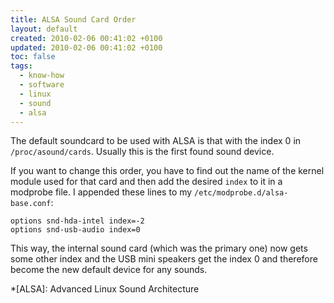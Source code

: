 ```yaml
---
title: ALSA Sound Card Order
layout: default
created: 2010-02-06 00:41:02 +0100
updated: 2010-02-06 00:41:02 +0100
toc: false
tags:
  - know-how
  - software
  - linux
  - sound
  - alsa
---
```

The default soundcard to be used with ALSA is that with the index 0 in `/proc/asound/cards`. Usually this is the first
found sound device.

If you want to change this order, you have to find out the name of the kernel module used for that card and then add
the desired `index` to it in a modprobe file. I appended these lines to my `/etc/modprobe.d/alsa-base.conf`:

    options snd-hda-intel index=-2
    options snd-usb-audio index=0

This way, the internal sound card (which was the primary one) now gets some other index and the USB mini speakers get
the index 0 and therefore become the new default device for any sounds.


*[ALSA]: Advanced Linux Sound Architecture
